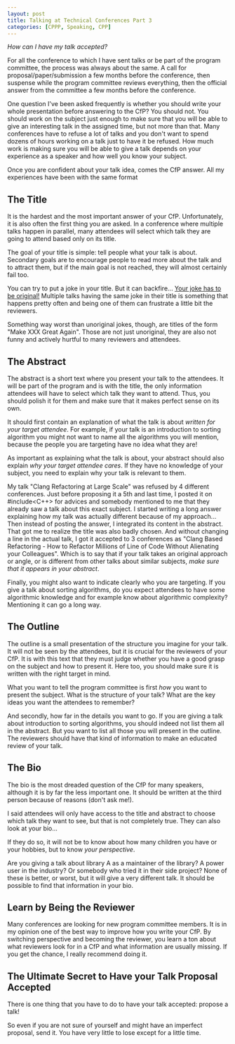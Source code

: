 ```yaml
---
layout: post
title: Talking at Technical Conferences Part 3
categories: [CPPP, Speaking, CPP]
---
```


*How can I have my talk accepted?*

For all the conference to which I have sent talks or be part of the program committee, the process was always about the same. A call for proposal/paper/submission a few months before the conference, then suspense while the program committee reviews everything, then the official answer from the committee a few months before the conference.

One question I've been asked frequently is whether you should write your whole presentation before answering to the CfP? You should not. You should work on the subject just enough to make sure that you will be able to give an interesting talk in the assigned time, but not more than that. Many conferences have to refuse a lot of talks and you don't want to spend dozens of hours working on a talk just to have it be refused. How much work is making sure you will be able to give a talk depends on your experience as a speaker and how well you know your subject.

Once you are confident about your talk idea, comes the CfP answer. All my experiences have been with the same format

## The Title

It is the hardest and the most important answer of your CfP. Unfortunately, it is also often the first thing you are asked. In a conference where multiple talks happen in parallel, many attendees will select which talk they are going to attend based only on its title.

The goal of your title is simple: tell people what your talk is about. Secondary goals are to encourage people to read more about the talk and to attract them, but if the main goal is not reached, they will almost certainly fail too.

You can try to put a joke in your title. But it can backfire... [Your joke has to be original!](https://twitter.com/blelbach/status/1147922947849388037) Multiple talks having the same joke in their title is something that happens pretty often and being one of them can frustrate a little bit the reviewers.

Something way worst than unoriginal jokes, though, are titles of the form "Make XXX Great Again". Those are not just unoriginal, they are also not funny and actively hurtful to many reviewers and attendees.

## The Abstract

The abstract is a short text where you present your talk to the attendees. It will be part of the program and is with the title, the only information attendees will have to select which talk they want to attend. Thus, you should polish it for them and make sure that it makes perfect sense on its own.

It should first contain an explanation of what the talk is about *written for your target attendee*. For example, if your talk is an introduction to sorting algorithm you might not want to name all the algorithms you will mention, because the people you are targeting have no idea what they are!

As important as explaining what the talk is about, your abstract should also explain *why your target attendee cares*. If they have no knowledge of your subject, you need to explain why your talk is relevant to them.

My talk "Clang Refactoring at Large Scale" was refused by 4 different conferences. Just before proposing it a 5th and last time, I posted it on #include<C++> for advices and somebody mentioned to me that they already saw a talk about this exact subject. I started writing a long answer explaining how my talk was actually different because of my approach... Then instead of posting the answer, I integrated its content in the abstract. That got me to realize the title was also badly chosen. And without changing a line in the actual talk, I got it accepted to 3 conferences as "Clang Based Refactoring - How to Refactor Millions of Line of Code Without Alienating your Colleagues". Which is to say that if your talk takes an original approach or angle, or is different from other talks about similar subjects, *make sure that it appears in your abstract*. 

Finally, you might also want to indicate clearly who you are targeting. If you give a talk about sorting algorithms, do you expect attendees to have some algorithmic knowledge and for example know about algorithmic complexity? Mentioning it can go a long way.

## The Outline

The outline is a small presentation of the structure you imagine for your talk. It will not be seen by the attendees, but it is crucial for the reviewers of your CfP. It is with this text that they must judge whether you have a good grasp on the subject and how to present it. Here too, you should make sure it is written with the right target in mind.

What you want to tell the program committee is first *how* you want to present the subject. What is the structure of your talk? What are the key ideas you want the attendees to remember?

And secondly, how far in the details you want to go. If you are giving a talk about introduction to sorting algorithms, you should indeed not list them all in the abstract. But you want to list all those you will present in the outline. The reviewers should have that kind of information to make an educated review of your talk.

## The Bio

The bio is the most dreaded question of the CfP for many speakers, although it is by far the less important one. It should be written at the third person because of reasons (don't ask me!).

I said attendees will only have access to the title and abstract to choose which talk they want to see, but that is not completely true. They can also look at your bio...

If they do so, it will not be to know about how many children you have or your hobbies, but to know *your perspective*.

Are you giving a talk about library A as a maintainer of the library? A power user in the industry? Or somebody who tried it in their side project? None of these is better, or worst, but it will give a very different talk. It should be possible to find that information in your bio.


## Learn by Being the Reviewer

Many conferences are looking for new program committee members. It is in my opinion one of the best way to improve how you write your CfP. By switching perspective and becoming the reviewer, you learn a ton about what reviewers look for in a CfP and what information are usually missing. If you get the chance, I really recommend doing it.

## The Ultimate Secret to Have your Talk Proposal Accepted

There is one thing that you have to do to have your talk accepted: propose a talk!

So even if you are not sure of yourself and might have an imperfect proposal, send it. You have very little to lose except for a little time.
